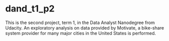 # dand_t1_p2
This is the second project, term 1, in the Data Analyst Nanodegree from Udacity.  An exploratory analysis on data provided by Motivate, a bike-share system provider for many major cities in the United States is performed.
